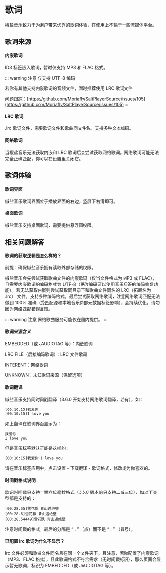 # 歌词

椒盐音乐致力于为用户带来优秀的歌词体验，在使用上不输于一些流媒体平台。

## 歌词来源

#### 内嵌歌词

ID3 标签嵌入歌词，暂时仅支持 MP3 和 FLAC 格式。

::: warning 注意
仅支持 UTF-8 编码

若你有其他支持内嵌歌词的音频文件，暂时推荐使用 LRC 歌词文件

问题跟踪：[https://github.com/Moriafly/SaltPlayerSource/issues/105](https://github.com/Moriafly/SaltPlayerSource/issues/105)
:::

#### LRC 歌词

.lrc 歌词文件，需要歌词文件和歌曲同文件名。支持多种文本编码。

#### 网络歌词

当椒盐音乐无法获取内嵌和 LRC 歌词后会尝试获取网络歌词。网络歌词可能无法完全正确匹配，你可以在设置里关闭它。

## 歌词体验

#### 歌词界面

椒盐音乐歌词界面位于播放界面的右边，竖屏下右滑即可。

#### 桌面歌词

椒盐音乐支持桌面歌词，需要提供悬浮窗权限。

## 相关问题解答

#### 歌词的获取逻辑是怎么样的？

前提：确保椒盐音乐拥有读取外部存储的权限。

椒盐音乐会先尝试获取歌曲文件的内嵌歌词（仅当文件格式为 MP3 或 FLAC），且需要内嵌歌词的编码格式为 UTF-8（更改编码可以使用音乐标签的编码修复功能）。若无法获取内嵌则尝试获取同目录下和歌曲文件同名的 LRC（拓展名为 .lrc） 文件，支持多种编码格式。最后尝试获取网络歌词，注意网络歌词匹配无法做到 100% 准确（受匹配源和本地音乐内部元数据标签影响），会持续优化，请勿因为网络匹配错误反馈。

::: warning 注意
网络歌曲服务可能仅在国内提供。
:::

#### 歌词来源含义

EMBEDDED（或 JAUDIOTAG 等）：内嵌歌词

LRC FILE（后接编码歌词）：LRC 文件歌词

INTERENT：网络歌词

UNKNOWN：未知歌词来源（保留选项）

#### 歌词翻译

椒盐音乐支持同时间戳翻译（3.6.0 开始支持网络歌词翻译，若有），如：
```
[00:10:15]我爱你
[00:10:15]I love you
```
如上翻译在歌词界面显示为：
```
我爱你
I love you
```
但是音乐标签默认可能是这样的：
```
[00:10:15]我爱你 I love you
```
请在音乐标签应用中，点击设置 - 下载翻译 - 歌词格式，修改成为你喜欢的。

#### 时间戳格式说明

歌词时间戳只支持一至六位毫秒格式（3.6.0 版本前只支持二或三位），如以下类型都是支持的：
```
[00:28.55]雪花飘 青山遇绝壁
[00:28.6]雪花飘 青山遇绝壁
[00:28.54449]雪花飘 青山遇绝壁
```
注意时间戳的格式，最后的分隔是 “ . ” （点）而不是 “ : ” （冒号）。

#### 已配置 lrc 歌词为什么不显示？

lrc 文件必须和歌曲文件同名且在同一个文件夹下。且注意，若你配置了内嵌歌词（MP3、FLAC 格式），且此歌词格式不符合需求（无时间戳标识），那么页面会显示暂无歌词，标识为 EMBEDDED（或 JAUDIOTAG 等）。